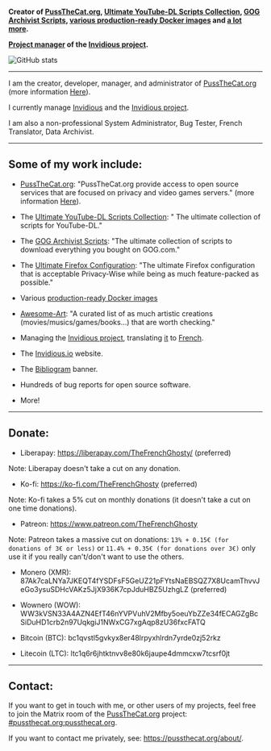 **Creator of [PussTheCat.org](https://pussthecat.org/), [Ultimate YouTube-DL Scripts Collection](https://github.com/TheFrenchGhosty/TheFrenchGhostys-Ultimate-YouTube-DL-Scripts-Collection), [GOG Archivist Scripts](https://github.com/TheFrenchGhosty/TheFrenchGhostys-GOG-Archivist-Scripts), [various production-ready Docker images](https://github.com/PussTheCat-org?q=docker) and [a lot more](https://github.com/TheFrenchGhosty).**

**[Project manager](https://invidious.io/team/) of the [Invidious project](https://github.com/iv-org).**

![GitHub stats](https://github-readme-stats.vercel.app/api?username=TheFrenchGhosty&show_icons=true&theme=dark)

---

I am the creator, developer, manager, and administrator of [PussTheCat.org](https://pussthecat.org/) (more information [Here](https://pussthecat.org/about/)).

I currently manage [Invidious](https://invidious.io) and the [Invidious project](https://github.com/iv-org).

I am also a non-professional System Administrator, Bug Tester, French Translator, Data Archivist.

---

## Some of my work include:

- [PussTheCat.org](https://pussthecat.org/): "PussTheCat.org provide access to open source services that are focused on privacy and video games servers." (more information [Here](https://pussthecat.org/about/)).

- The [Ultimate YouTube-DL Scripts Collection](https://github.com/TheFrenchGhosty/TheFrenchGhostys-Ultimate-YouTube-DL-Scripts-Collection): " The ultimate collection of scripts for YouTube-DL."

- The [GOG Archivist Scripts](https://github.com/TheFrenchGhosty/TheFrenchGhostys-GOG-Archivist-Scripts): "The ultimate collection of scripts to download everything you bought on GOG.com."

- The [Ultimate Firefox Configuration](https://github.com/TheFrenchGhosty/TheFrenchGhostys-Ultimate-Firefox-Configuration): "The ultimate Firefox configuration that is acceptable Privacy-Wise while being as much feature-packed as possible."

- Various [production-ready Docker images](https://github.com/PussTheCat-org?q=docker)

- [Awesome-Art](https://github.com/TheFrenchGhosty/awesome-art): "A curated list of as much artistic creations (movies/musics/games/books...) that are worth checking."

- Managing the [Invidious project](https://github.com/iv-org), translating [it](https://github.com/iv-org/invidious) to [French](https://github.com/iv-org/invidious/pulls?q=is%3Apr+author%3ATheFrenchGhosty+French+Translation+updated).

- The [Invidious.io](https://invidious.io/) website.

- The [Bibliogram](https://sr.ht/~cadence/bibliogram/) banner.

- Hundreds of bug reports for open source software.

- More!

---

## Donate:

- Liberapay: https://liberapay.com/TheFrenchGhosty/ (preferred)

Note: Liberapay doesn't take a cut on any donation.

- Ko-fi: https://ko-fi.com/TheFrenchGhosty (preferred)

Note: Ko-fi takes a 5% cut on monthly donations (it doesn't take a cut on one time donations).

- Patreon: https://www.patreon.com/TheFrenchGhosty

Note: Patreon takes a massive cut on donations: `13% + 0.15€ (for donations of 3€ or less)` or `11.4% + 0.35€ (for donations over 3€)` only use it if you really can't/don't want to use the others.

- Monero (XMR): 87Ak7caLNYa7JKEQT4fYSDFsF5GeUZ21pFYtsNaEBSQZ7X8UcamThvvJeGo3ysuSDHcVAKz5JjX936K7cpJduHBZ5UzhgLZ (preferred)

- Wownero (WOW): WW3kVSN33A4AZN4EfT46nYVPVuhV2Mfby5oeuYbZZe34fECAGZgBcSiDuHD1crb2n97UqkgiJ1NWxCG7xgAqp8zU36fxcFATQ

- Bitcoin (BTC): bc1qvstl5gvkyx8er48lrpyxhlrdn7yrde0zj52rkz

- Litecoin (LTC): ltc1q6r6jhtktnvv8e80k6jaupe4dmmcxw7tcsrf0jt

---

## Contact:

If you want to get in touch with me, or other users of my projects, feel free to join the Matrix room of the [PussTheCat.org](https://pussthecat.org) project: [#pussthecat.org:pussthecat.org](https://matrix.to/#/#pussthecat.org:pussthecat.org).

If you want to contact me privately, see: https://pussthecat.org/about/.
